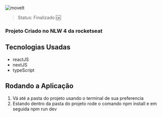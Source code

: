 ![moveIt](https://user-images.githubusercontent.com/59969422/123817566-a818eb00-d8ce-11eb-8ab3-e9191e28c8e7.PNG)

> Status: Finalizado 🆗

### Projeto Criado no NLW 4 da rocketseat

## Tecnologias Usadas

+ reactJS
+ nextJS
+ typeScript

## Rodando a Aplicação

1) Vá até a pasta do projeto usando o terminal de sua preferencia
2) Estando dentro da pasta do projeto rode o comando npm install e em seguida npm run dev
